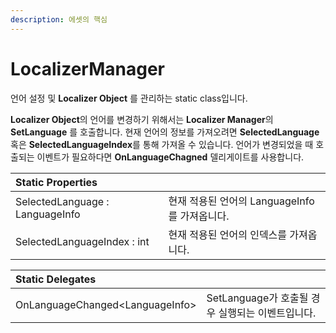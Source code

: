 ```yaml
---
description: 에셋의 핵심
---
```


# LocalizerManager

언어 설정 및 **Localizer Object** 를 관리하는 static class입니다.

**Localizer Object**의 언어를 변경하기 위해서는 **Localizer Manager**의 **SetLanguage** 를 호출합니다. 현재 언어의 정보를 가져오려면 **SelectedLanguage** 혹은 **SelectedLanguageIndex**를 통해 가져올 수 있습니다. 언어가 변경되었을 때 호출되는 이벤트가 필요하다면 **OnLanguageChagned** 델리게이트를 사용합니다.

| Static Properties |  |
| :--- | :--- |
| SelectedLanguage : LanguageInfo | 현재 적용된 언어의 LanguageInfo를 가져옵니다. |
| SelectedLanguageIndex : int | 현재 적용된 언어의 인덱스를 가져옵니다. |

| Static Delegates |  |
| :--- | :--- |
| OnLanguageChanged&lt;LanguageInfo&gt; | SetLanguage가 호출될 경우 실행되는 이벤트입니다. |



